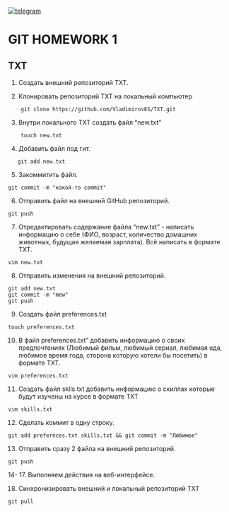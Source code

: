 [![telegram](https://i.ibb.co/XFK2SnN/Hello.png)](https://t.me/vladimirov_ES)
# GIT HOMEWORK 1
## TXT

1. Создать внешний репозиторий TXT.

2. Клонировать репозиторий TXT на локальный компьютер
```
    git clone https://github.com/VladimirovES/TXT.git
```
3. Внутри локального TXT создать файл “new.txt”

```
    touch new.txt
```
 4. Добавить файл под гит.
 ```
    git add new.txt
```
5. Закоммитить файл.
```
git commit -m "какой-то commit"
```
6. Отправить файл на внешний GitHub репозиторий.
```
git push
```
7. Отредактировать содержание файла “new.txt” - написать информацию о себе (ФИО, возраст, количество домашних животных, будущая желаемая зарплата). Всё написать в формате TXT.
```
vim new.txt
```
8. Отправить изменения на внешний репозиторий.
```
git add new.txt
git commit -m "mew"
git push
```
9. Создать файл preferences.txt
```
touch preferences.txt
```
10. В файл preferences.txt” добавить информацию о своих предпочтениях (Любимый фильм, любимый сериал, любимая еда, любимое время года, сторона которую хотели бы посетить) в формате TXT.
```
vim preferences.txt
```
11. Создать файл sklls.txt добавить информацию о скиллах которые будут изучены на курсе в формате TXT
```
vim skills.txt
```
12. Сделать коммит в одну строку.
```
git add prefernces.txt skills.txt && git commit -m "Любимое"
```
13. Отправить сразу 2 файла на внешний репозиторий.
```
git push
```
  14- 17. Выполняем действия на веб-интерфейсе.

18. Синхронизировать внешний и локальный репозиторий TXT
```
git pull
```
